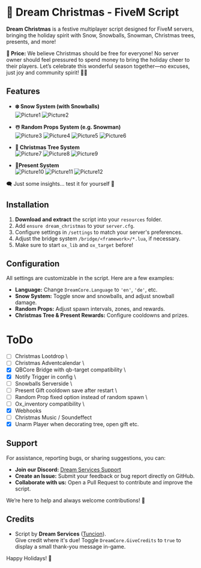 # 🎄 Dream Christmas - FiveM Script

**Dream Christmas** is a festive multiplayer script designed for FiveM servers, bringing the holiday spirit with Snow, Snowballs, Snowman, Christmas trees, presents, and more!

**💸 Price:** We believe Christmas should be free for everyone! No server owner should feel pressured to spend money to bring the holiday cheer to their players. Let’s celebrate this wonderful season together—no excuses, just joy and community spirit! 🎅🎄  

## Features
- **❄️ Snow System (with Snowballs)**\
    ![Picture1](https://i.imgur.com/DhPLtgV.png)
    ![Picture2](https://i.imgur.com/QqoCi59.gif)

- **☃️ Random Props System (e.g. Snowman)**\
    ![Picture3](https://i.imgur.com/eyWSXka.gif)
    ![Picture4](https://i.imgur.com/kjxVuej.gif)
    ![Picture5](https://i.imgur.com/PA6TtBA.png)
    ![Picture6](https://i.imgur.com/io4wLq1.png)

- **🎄 Christmas Tree System**\
    ![Picture7](https://i.imgur.com/TVEFAlQ.gif)
    ![Picture8](https://i.imgur.com/JO3KYrz.png)
    ![Picture9](https://i.imgur.com/QvV8h6y.gif)

- **🎁Present System**\
    ![Picture10](https://i.imgur.com/ttkKvup.gif)
    ![Picture11](https://i.imgur.com/DyD6075.gif)
    ![Picture12](https://i.imgur.com/MZxq7ub.gif)

🗨️ Just some insights... test it for yourself 🎅

## Installation
1. **Download and extract** the script into your `resources` folder.
2. Add `ensure dream_christmas` to your `server.cfg`.
3. Configure settings in `/settings` to match your server's preferences.
4. Adjust the bridge system `/bridge/<framework>/*.lua`, if necessary.
5. Make sure to start `ox_lib` and `ox_target` before!

## Configuration
All settings are customizable in the script. Here are a few examples:
- **Language:** Change `DreamCore.Language` to `'en'`, `'de'`, etc.
- **Snow System:** Toggle snow and snowballs, and adjust snowball damage.
- **Random Props:** Adjust spawn intervals, zones, and rewards.
- **Christmas Tree & Present Rewards:** Configure cooldowns and prizes.

# ToDo
- [ ] Christmas Lootdrop \
- [ ] Christmas Adventcalendar \
- [x] QBCore Bridge with qb-target compatibility \
- [x] Notify Trigger in config \
- [ ] Snowballs Serverside \
- [ ] Present Gift cooldown save after restart \
- [ ] Random Prop fixed option instead of random spawn \
- [ ] Ox_inventory compatibility \
- [x] Webhooks
- [ ] Christmas Music / Soundeffect
- [x] Unarm Player when decorating tree, open gift etc.

## Support 
For assistance, reporting bugs, or sharing suggestions, you can:  
- **Join our Discord:** [Dream Services Support](https://discord.gg/zppUXj4JRm)  
- **Create an Issue:** Submit your feedback or bug report directly on GitHub.  
- **Collaborate with us:** Open a Pull Request to contribute and improve the script.  

We’re here to help and always welcome contributions! 🚀

## Credits
- Script by **Dream Services** ([Tuncion](https://github.com/Tuncion)).  
  Give credit where it's due! Toggle `DreamCore.GiveCredits` to `true` to display a small thank-you message in-game. 

Happy Holidays! 🎅
